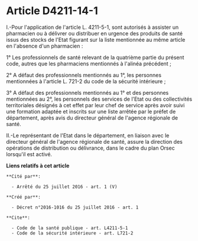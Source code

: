 # Article D4211-14-1

I.-Pour l'application de l'article L. 4211-5-1, sont autorisés à assister un pharmacien ou à délivrer ou distribuer en
urgence des produits de santé issus des stocks de l'Etat figurant sur la liste mentionnée au même article en l'absence d'un
pharmacien : 

1° Les professionnels de santé relevant de la quatrième partie du présent code, autres que les pharmaciens mentionnés à
l'alinéa précédent ; 

2° A défaut des professionnels mentionnés au 1°, les personnes mentionnées à l'article L. 721-2 du code de la sécurité
intérieure ; 

3° A défaut des professionnels mentionnés au 1° et des personnes mentionnées au 2°, les personnels des services de l'Etat ou
des collectivités territoriales désignés à cet effet par leur chef de service après avoir suivi une formation adaptée et
inscrits sur une liste arrêtée par le préfet de département, après avis du directeur général de l'agence régionale de santé. 

II.-Le représentant de l'Etat dans le département, en liaison avec le directeur général de l'agence régionale de santé,
assure la direction des opérations de distribution ou délivrance, dans le cadre du plan Orsec lorsqu'il est activé.

**Liens relatifs à cet article**

	**Cité par**:

	  - Arrêté du 25 juillet 2016 - art. 1 (V)

	**Créé par**:

	  - Décret n°2016-1016 du 25 juillet 2016 - art. 1

	**Cite**:

	  - Code de la santé publique - art. L4211-5-1
	  - Code de la sécurité intérieure - art. L721-2
